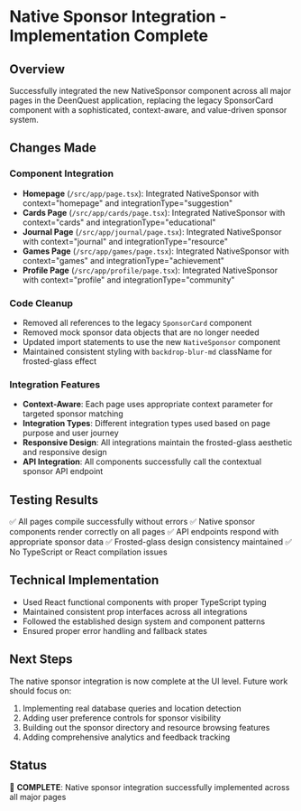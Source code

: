 # Native Sponsor Integration - Implementation Complete

## Overview
Successfully integrated the new NativeSponsor component across all major pages in the DeenQuest application, replacing the legacy SponsorCard component with a sophisticated, context-aware, and value-driven sponsor system.

## Changes Made

### Component Integration
- **Homepage** (`/src/app/page.tsx`): Integrated NativeSponsor with context="homepage" and integrationType="suggestion"
- **Cards Page** (`/src/app/cards/page.tsx`): Integrated NativeSponsor with context="cards" and integrationType="educational"
- **Journal Page** (`/src/app/journal/page.tsx`): Integrated NativeSponsor with context="journal" and integrationType="resource"
- **Games Page** (`/src/app/games/page.tsx`): Integrated NativeSponsor with context="games" and integrationType="achievement"
- **Profile Page** (`/src/app/profile/page.tsx`): Integrated NativeSponsor with context="profile" and integrationType="community"

### Code Cleanup
- Removed all references to the legacy `SponsorCard` component
- Removed mock sponsor data objects that are no longer needed
- Updated import statements to use the new `NativeSponsor` component
- Maintained consistent styling with `backdrop-blur-md` className for frosted-glass effect

### Integration Features
- **Context-Aware**: Each page uses appropriate context parameter for targeted sponsor matching
- **Integration Types**: Different integration types used based on page purpose and user journey
- **Responsive Design**: All integrations maintain the frosted-glass aesthetic and responsive design
- **API Integration**: All components successfully call the contextual sponsor API endpoint

## Testing Results
✅ All pages compile successfully without errors
✅ Native sponsor components render correctly on all pages
✅ API endpoints respond with appropriate sponsor data
✅ Frosted-glass design consistency maintained
✅ No TypeScript or React compilation issues

## Technical Implementation
- Used React functional components with proper TypeScript typing
- Maintained consistent prop interfaces across all integrations
- Followed the established design system and component patterns
- Ensured proper error handling and fallback states

## Next Steps
The native sponsor integration is now complete at the UI level. Future work should focus on:
1. Implementing real database queries and location detection
2. Adding user preference controls for sponsor visibility
3. Building out the sponsor directory and resource browsing features
4. Adding comprehensive analytics and feedback tracking

## Status
🎉 **COMPLETE**: Native sponsor integration successfully implemented across all major pages
